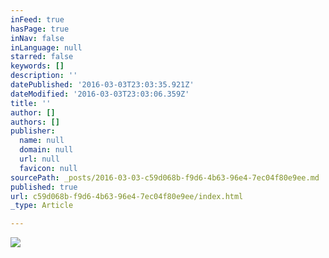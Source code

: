 ```yaml
---
inFeed: true
hasPage: true
inNav: false
inLanguage: null
starred: false
keywords: []
description: ''
datePublished: '2016-03-03T23:03:35.921Z'
dateModified: '2016-03-03T23:03:06.359Z'
title: ''
author: []
authors: []
publisher:
  name: null
  domain: null
  url: null
  favicon: null
sourcePath: _posts/2016-03-03-c59d068b-f9d6-4b63-96e4-7ec04f80e9ee.md
published: true
url: c59d068b-f9d6-4b63-96e4-7ec04f80e9ee/index.html
_type: Article

---
```

![](https://the-grid-user-content.s3-us-west-2.amazonaws.com/95ab417e-10d0-4267-adfa-95b8aaf09884.jpg)